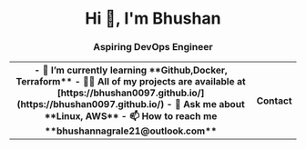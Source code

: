 <h1 align="center">Hi 👋, I'm Bhushan</h1>
<h3 align="center">Aspiring DevOps Engineer</h3>

<table>
  <tr>
    <th> - 🌱 I’m currently learning **Github,Docker, Terraform**
- 👨‍💻 All of my projects are available at [https://bhushan0097.github.io/](https://bhushan0097.github.io/)
- 💬 Ask me about **Linux, AWS**
- 📫 How to reach me **bhushannagrale21@outlook.com**</th>
    <th>Contact</th> 
  </tr>
  <tr>





